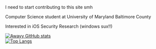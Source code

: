I need to start contributing to this site smh

Computer Science student at University of Maryland Baltimore County

Interested in iOS Security Research (windows sux!!)

[![Awayy GitHub stats](https://github-readme-stats.vercel.app/api?username=0xAwayy&theme=tokyonight)](https://github.com/0xAwayy/github-readme-stats)<br/>
[![Top Langs](https://github-readme-stats.vercel.app/api/top-langs/?username=0xAwayy&theme=tokyonight&layout=compact)](https://github.com/0xAwayy/github-readme-stats)

